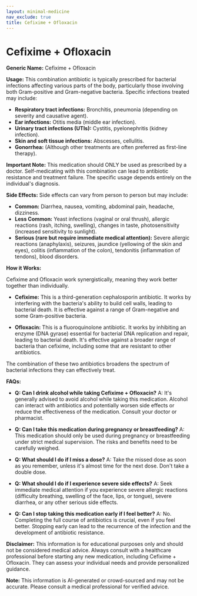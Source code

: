 ```yaml
---
layout: minimal-medicine
nav_exclude: true
title: Cefixime + Ofloxacin
---
```


# Cefixime + Ofloxacin

**Generic Name:** Cefixime + Ofloxacin

**Usage:** This combination antibiotic is typically prescribed for bacterial infections affecting various parts of the body, particularly those involving both Gram-positive and Gram-negative bacteria.  Specific infections treated may include:

* **Respiratory tract infections:** Bronchitis, pneumonia (depending on severity and causative agent).
* **Ear infections:** Otitis media (middle ear infection).
* **Urinary tract infections (UTIs):** Cystitis, pyelonephritis (kidney infection).
* **Skin and soft tissue infections:** Abscesses, cellulitis.
* **Gonorrhea:**  (Although other treatments are often preferred as first-line therapy).


**Important Note:** This medication should ONLY be used as prescribed by a doctor.  Self-medicating with this combination can lead to antibiotic resistance and treatment failure. The specific usage depends entirely on the individual's diagnosis.


**Side Effects:**  Side effects can vary from person to person but may include:

* **Common:** Diarrhea, nausea, vomiting, abdominal pain, headache, dizziness.
* **Less Common:**  Yeast infections (vaginal or oral thrush), allergic reactions (rash, itching, swelling), changes in taste, photosensitivity (increased sensitivity to sunlight).
* **Serious (rare but require immediate medical attention):**  Severe allergic reactions (anaphylaxis), seizures, jaundice (yellowing of the skin and eyes), colitis (inflammation of the colon), tendonitis (inflammation of tendons),  blood disorders.


**How it Works:**

Cefixime and Ofloxacin work synergistically, meaning they work better together than individually.

* **Cefixime:** This is a third-generation cephalosporin antibiotic. It works by interfering with the bacteria's ability to build cell walls, leading to bacterial death.  It is effective against a range of Gram-negative and some Gram-positive bacteria.

* **Ofloxacin:** This is a fluoroquinolone antibiotic. It works by inhibiting an enzyme (DNA gyrase) essential for bacterial DNA replication and repair, leading to bacterial death.  It's effective against a broader range of bacteria than cefixime, including some that are resistant to other antibiotics.


The combination of these two antibiotics broadens the spectrum of bacterial infections they can effectively treat.


**FAQs:**

* **Q: Can I drink alcohol while taking Cefixime + Ofloxacin?**  A:  It's generally advised to avoid alcohol while taking this medication.  Alcohol can interact with antibiotics and potentially worsen side effects or reduce the effectiveness of the medication.  Consult your doctor or pharmacist.

* **Q: Can I take this medication during pregnancy or breastfeeding?** A:  This medication should only be used during pregnancy or breastfeeding under strict medical supervision.  The risks and benefits need to be carefully weighed.

* **Q: What should I do if I miss a dose?** A:  Take the missed dose as soon as you remember, unless it's almost time for the next dose.  Don't take a double dose.

* **Q: What should I do if I experience severe side effects?** A:  Seek immediate medical attention if you experience severe allergic reactions (difficulty breathing, swelling of the face, lips, or tongue), severe diarrhea, or any other serious side effects.

* **Q: Can I stop taking this medication early if I feel better?** A:  No. Completing the full course of antibiotics is crucial, even if you feel better. Stopping early can lead to the recurrence of the infection and the development of antibiotic resistance.

**Disclaimer:** This information is for educational purposes only and should not be considered medical advice. Always consult with a healthcare professional before starting any new medication, including Cefixime + Ofloxacin.  They can assess your individual needs and provide personalized guidance.


**Note:** This information is AI-generated or crowd-sourced and may not be accurate. Please consult a medical professional for verified advice.